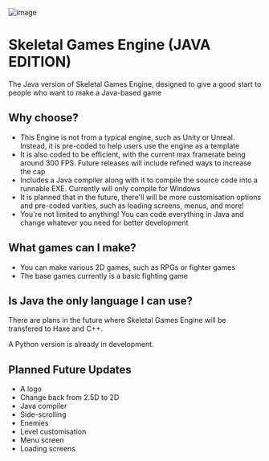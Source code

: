 ![image](https://github.com/user-attachments/assets/7233d3a5-f525-41eb-a500-43e179701255)

# Skeletal Games Engine (JAVA EDITION)
The Java version of Skeletal Games Engine, designed to give a good start to people who want to make a Java-based game

## Why choose?
* This Engine is not from a typical engine, such as Unity or Unreal. Instead, it is pre-coded to help users use the engine as a template
* It is also coded to be efficient, with the current max framerate being around 300 FPS. Future releases will include refined ways to increase the cap
* Includes a Java compiler along with it to compile the source code into a runnable EXE. Currently will only compile for Windows
* It is planned that in the future, there'll will be more customisation options and pre-coded varities, such as loading screens, menus, and more!
* You're not limited to anything! You can code everything in Java and change whatever you need for better development

## What games can I make?
* You can make various 2D games, such as RPGs or fighter games
* The base games currently is a basic fighting game

## Is Java the only language I can use?
There are plans in the future where Skeletal Games Engine will be transfered to Haxe and C++.

A Python version is already in development.

## Planned Future Updates
* A logo
* Change back from 2.5D to 2D
* Java compiler
* Side-scrolling
* Enemies
* Level customisation
* Menu screen
* Loading screens
